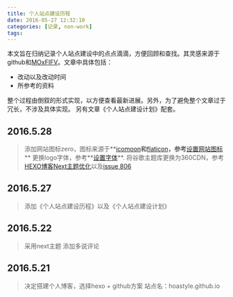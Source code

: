 ```yaml
---
title: 个人站点建设历程
date: 2016-05-27 12:32:10
categories: [记录, non-work]
tags:
---
```


本文旨在归纳记录个人站点建设中的点点滴滴，方便回顾和查找。其灵感来源于github和[MOxFIFV](http://moxfive.xyz/2015/08/20/blog-building/)。文章中具体包括：
* 改动以及改动时间
* 所参考的资料

整个过程由倒叙的形式实现，以方便查看最新进展。另外，为了避免整个文章过于冗长，不涉及具体实现。
另有文章《个人站点建设计划》配套。


## 2016.5.28
> 添加网站图标zero，图标来源于**[icomoon](https://icomoon.io/)**和**[flaticon](http://www.flaticon.com/)**，参考**[设置网站图标](http://theme-next.iissnan.com/faqs.html)**
> 更换logo字体，参考**[设置字体](http://theme-next.iissnan.com/theme-settings.html)**.
> 将谷歌主题库更换为360CDN，参考[HEXO博客Next主题优化](http://gondole.me/2016/01/22/Hexo%E5%8D%9A%E5%AE%A2Next%E4%B8%BB%E9%A2%98%E4%BC%98%E5%8C%96/)以及[issue 806](https://github.com/iissnan/hexo-theme-next/issues/806)

<!--more-->

## 2016.5.27
> 添加《个人站点建设历程》以及《个人站点建设计划》

## 2016.5.22
> 采用next主题
> 添加多说评论

## 2016.5.21
> 决定搭建个人博客，选择hexo + github方案
> 站点名：hoastyle.github.io
